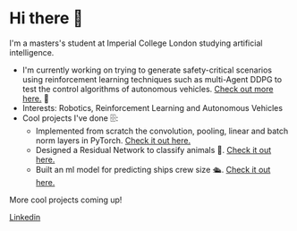 # Hi there 👋
I'm a masters's student at Imperial College London studying artificial intelligence.

- I'm currently working on trying to generate safety-critical scenarios using reinforcement learning techniques such as multi-Agent DDPG to test the control algorithms of autonomous vehicles. [Check out more here.](https://github.com/lavinama/highway-env-tibi/tree/dev-highway-adv) 🚙 
- Interests: Robotics, Reinforcement Learning and Autonomous Vehicles
- Cool projects I've done 🗄:
    * Implemented from scratch the convolution, pooling, linear and batch norm layers in PyTorch. [Check it out here.](https://github.com/lavinama/pytorch_blocks)
    * Designed a Residual Network to classify animals 🐘. [Check it out here.](https://github.com/lavinama/cnn_NaturalImageNet)
    * Built an ml model for predicting ships crew size 🛳. [Check it out here.](https://github.com/lavinama/Cruise_ship_data_science)

More cool projects coming up!

[Linkedin](https://www.linkedin.com/in/mario-l-b0a938172/) 
